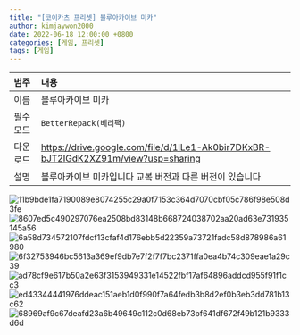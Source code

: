 ```yaml
---
title: "[코이카츠 프리셋] 블루아카이브 미카"
author: kimjaywon2000
date: 2022-06-18 12:00:00 +0800
categories: [게임, 프리셋]
tags: [게임]
---
```


| 범주             | 내용            |
|:----------------|:---------------|
| 이름             | 블루아카이브 미카  |
| 필수 모드         | `BetterRepack(베리팩)`       |
| 다운로드          | <https://drive.google.com/file/d/1lLe1-Ak0bir7DKxBR-bJT2IGdK2XZ91m/view?usp=sharing> |
| 설명             | 블루아카이브 미카입니다 교복 버전과 다른 버전이 있습니다   |

![11b9bde1fa7190089e8074255c29a0f7153c364d7070cbf05c786f98e508d3fe](https://user-images.githubusercontent.com/76558033/174466106-4330cb2a-4d7e-4cda-8b6a-e3ad3a2959ab.jpg)
![8607ed5c490297076ea2508bd83148b668724038702aa20ad63e731935145a56](https://user-images.githubusercontent.com/76558033/174466107-f7303ce0-4b31-4e9b-881a-e1c8a451f249.jpg)
![6a58d734572107fdcf13cfaf4d176ebb5d22359a73721fadc58d878986a61980](https://user-images.githubusercontent.com/76558033/174466108-2e10e1df-b205-4897-bb70-71a1bce3f05a.jpg)
![6f32753946bc5613a369ef9db7e7f2f7f7bc2371ffa0ea4b74c309eae1a29c39](https://user-images.githubusercontent.com/76558033/174466109-1fc30c0e-6fb2-4bd2-a58d-110d4da5817b.jpg)
![ad78cf9e617b50a2e63f3153949331e14522fbf17af64896addcd955f91f1cc3](https://user-images.githubusercontent.com/76558033/174466110-a1fa61e2-157d-4624-904a-0d0751a748e8.jpg)
![ed43344441976ddeac151aeb1d0f990f7a64fedb3b8d2ef0b3eb3dd781b13c62](https://user-images.githubusercontent.com/76558033/174466112-b3c1060d-9003-4009-8ed1-ba2e3bea505e.jpg)
![68969af9c67deafd23a6b49649c112c0d68eb73bf641df672f49b121b9333d6d](https://user-images.githubusercontent.com/76558033/174466113-0145aab9-1381-42ec-9828-cafdc8d2b0f2.jpg)


